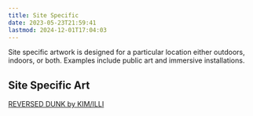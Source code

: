 ```yaml
---
title: Site Specific
date: 2023-05-23T21:59:41
lastmod: 2024-12-01T17:04:03
---
```


Site specific artwork is designed for a particular location either outdoors, indoors, or both. Examples include public art and immersive installations.

## Site Specific Art

[REVERSED DUNK by KIM/ILLI](https://www.designboom.com/art/site-specific-installation-reversed-dunk-urban-dynamics-berlin-kim-illi-09-22-2023/)
